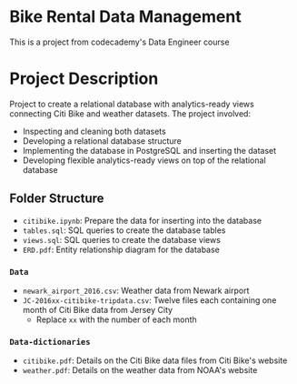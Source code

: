 ﻿# Bike Rental Data Management

This is a project from codecademy's Data Engineer course


# Project Description

Project to create a relational database with analytics-ready views connecting Citi Bike and weather datasets. The project involved:

-   Inspecting and cleaning both datasets
-   Developing a relational database structure
-   Implementing the database in PostgreSQL and inserting the dataset
-   Developing flexible analytics-ready views on top of the relational database

##  Folder Structure

-   `citibike.ipynb`: Prepare the data for inserting into the database
-   `tables.sql`: SQL queries to create the database tables
-   `views.sql`: SQL queries to create the database views
-   `ERD.pdf`: Entity relationship diagram for the database

### `Data`

-   `newark_airport_2016.csv`:  Weather data from Newark airport
-   `JC-2016xx-citibike-tripdata.csv`:  Twelve files each containing one month of Citi Bike data from Jersey City
    -   Replace  `xx`  with the number of each month

### `Data-dictionaries`

-   `citibike.pdf`:  Details on the Citi Bike data files from Citi Bike's website
-   `weather.pdf`:  Details on the weather data from NOAA's website
